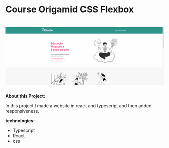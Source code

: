 # Course Origamid CSS Flexbox

<h1 align="center"> <img src="src/assets/images/gif.gif"></h1>


**About this Project:**

In this project I made a website in react and typescript and then added responsiveness.


**technologies:**

- Typescript
- React
- css


